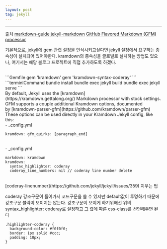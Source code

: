 ```yaml
---
layout: post
tag: jekyll
---
```

***

출처
[markdown-guide](https://www.markdownguide.org/tools/jekyll/)
[jekyll-markdown](https://jekyllrb.com/docs/configuration/markdown/)
[GitHub Flavored Markdown (GFM) processor](https://github.com/kramdown/parser-gfm)

기본적으로, jekyll에 gem 관련 설정을 인식시키고싶다면 jekyll 설정에서 요구하는 종속성이 설치되어 있어야한다. kramdown의 종속성을 글로벌로 설치하는 방법도 있으나, 여기서는 해당 블로그 프로젝트에 직접 추가하도록 하겠다.

<br>
```Gemfile
gem 'kramdown'
gem 'kramdown-syntax-coderay'
```
<br>
```terminlCommand
bundle install
bundle exec jekyll build
bundle exec jekyll serve
```


<br>
By default, Jekyll uses the [kramdown](https://kramdown.gettalong.org/) Markdown processor with stock settings.
GFM supports a couple additional Kramdown options, documented by [kramdown-parser-gfm](https://github.com/kramdown/parser-gfm)
These options can be used directly in your Kramdown Jekyll config, like this:
<br>
-  _config.yml

```
kramdown: gfm_quirks: [paragraph_end]
```
<br>
- _config.yml

```
markdown: kramdown
kramdown:
  syntax_highlighter: coderay
  coderay_line_numbers: nil // coderay line number delete
```
<br>
[coderay-linenumber](https://github.com/jekyll/jekyll/issues/359) 지우는 법

coderay 강조구문이 들어가서 코드구문을 쓸 수 있지만 default값이 투명하기 때문에 강조구문 블럭이 보이지는 않는다. 강조구문이 보이게 하기위해선 위의 syntax_highlighter: coderay로 설정하고 그 값에 따른 css-class를 선언해주면 된다
<br>
```
.highlighter-coderay {
  background-color: #f0f0f0;
  border: 1px solid #ccc;
  padding: 10px;
}
```
